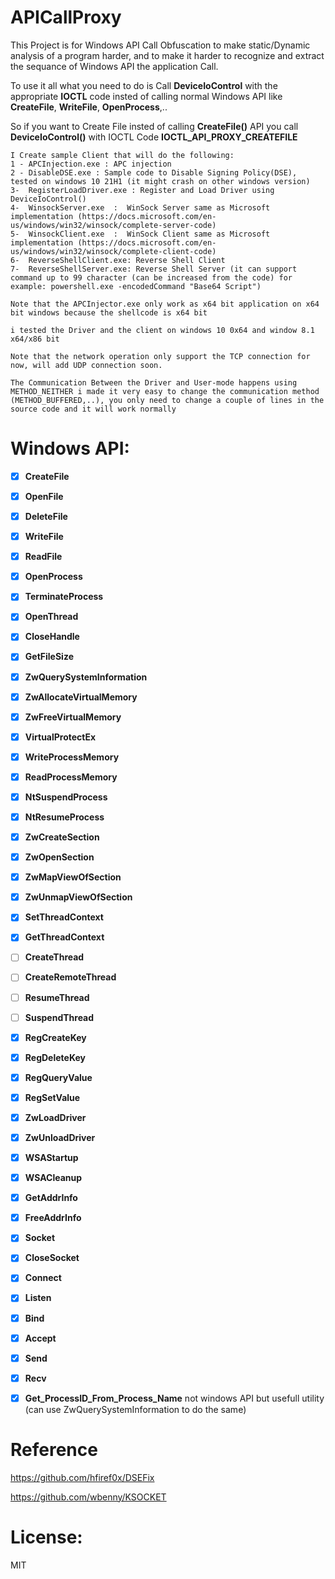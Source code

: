 # APICallProxy

This Project is for Windows API Call Obfuscation to make static/Dynamic analysis of a program harder, and to make it harder to recognize and extract the sequance of Windows API the application Call.

To use it all what you need to do is Call **DeviceIoControl** with the appropriate **IOCTL** code insted of calling normal Windows API like **CreateFile**, **WriteFile**, **OpenProcess**,..

So if you want to Create File insted of calling **CreateFile()** API you call **DeviceIoControl()** with IOCTL Code **IOCTL_API_PROXY_CREATEFILE**

```
I Create sample Client that will do the following:
1 - APCInjection.exe : APC injection 
2 - DisableDSE.exe : Sample code to Disable Signing Policy(DSE), tested on windows 10 21H1 (it might crash on other windows version)
3-  RegisterLoadDriver.exe : Register and Load Driver using DeviceIoControl()
4-  WinsockServer.exe  :  WinSock Server same as Microsoft implementation (https://docs.microsoft.com/en-us/windows/win32/winsock/complete-server-code)
5-  WinsockClient.exe  :  WinSock Client same as Microsoft implementation (https://docs.microsoft.com/en-us/windows/win32/winsock/complete-client-code)
6-  ReverseShellClient.exe: Reverse Shell Client
7-  ReverseShellServer.exe: Reverse Shell Server (it can support command up to 99 character (can be increased from the code) for example: powershell.exe -encodedCommand "Base64 Script")

Note that the APCInjector.exe only work as x64 bit application on x64 bit windows because the shellcode is x64 bit

i tested the Driver and the client on windows 10 0x64 and window 8.1 x64/x86 bit

Note that the network operation only support the TCP connection for now, will add UDP connection soon.

The Communication Between the Driver and User-mode happens using METHOD_NEITHER i made it very easy to change the communication method (METHOD_BUFFERED,..), you only need to change a couple of lines in the source code and it will work normally
```


 
# Windows API:

- [x] **CreateFile**
- [x] **OpenFile**
- [x] **DeleteFile**
- [x] **WriteFile**
- [x] **ReadFile**
- [x] **OpenProcess**
- [x] **TerminateProcess**
- [x] **OpenThread**
- [x] **CloseHandle**
- [x] **GetFileSize**
- [x] **ZwQuerySystemInformation**
- [x] **ZwAllocateVirtualMemory**
- [x] **ZwFreeVirtualMemory**
- [x] **VirtualProtectEx**
- [x] **WriteProcessMemory**
- [x] **ReadProcessMemory**
- [x] **NtSuspendProcess**
- [x] **NtResumeProcess**
- [x] **ZwCreateSection**
- [x] **ZwOpenSection**
- [x] **ZwMapViewOfSection**
- [x] **ZwUnmapViewOfSection**
- [x] **SetThreadContext**
- [x] **GetThreadContext**
- [ ] **CreateThread**
- [ ] **CreateRemoteThread**
- [ ] **ResumeThread**
- [ ] **SuspendThread**
- [x] **RegCreateKey**
- [x] **RegDeleteKey**
- [x] **RegQueryValue**
- [x] **RegSetValue**
- [x] **ZwLoadDriver**
- [x] **ZwUnloadDriver**
- [x] **WSAStartup**
- [x] **WSACleanup**
- [x] **GetAddrInfo**
- [x] **FreeAddrInfo**
- [x] **Socket**
- [x] **CloseSocket**
- [x] **Connect**
- [x] **Listen**
- [x] **Bind**
- [x] **Accept**
- [x] **Send**
- [x] **Recv**

- [x] **Get_ProcessID_From_Process_Name**         not windows API but usefull utility (can use ZwQuerySystemInformation to do the same)


# Reference

https://github.com/hfiref0x/DSEFix 

https://github.com/wbenny/KSOCKET

# License:
MIT
